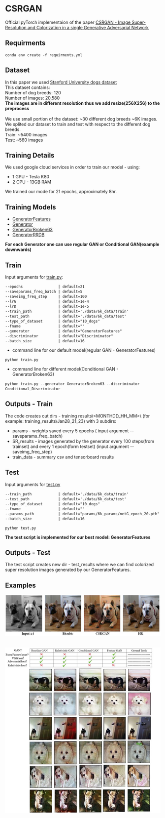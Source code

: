 # CSRGAN

Official pyTorch implementaion of the paper [CSRGAN - Image Super-Resolution and Colorization in a single Generative Adversarial Network](PDFS/CSRGAN.pdf)

## Requirments 

```
conda env create -f requirments.yml
```

## Dataset 
In this paper we used [Stanford University dogs dataset](http://vision.stanford.edu/aditya86/ImageNetDogs/)<br/>
This dataset contains:<br/>
Number of dog breeds: 120<br/>
Number of images: 20,580<br/>
**The images are in different resolution thus we add resize(256X256) to the preprocess**<br/><br/>
We use small portion of the dataset: ~30 different dog breeds ~6K images.<br/> 
We splited our dataset to train and test with respect to the different dog breeds.<br/>
Train: ~5400 images<br/>
Test: ~560 images<br/>

## Training Details
We used google cloud services in order to train our model - using:<br/>
- 1 GPU - Tesla K80 
- 2 CPU - 13GB RAM

We trained our mode for 21 epochs, approximately 8hr.<br/>

## Training Models
- [GeneratorFeatures](code/Generator_feature_extractor.py)
- [Generator](code/Generator.py)
- [GeneratorBroken63](code/Generator_break_63_plus_1.py)
- [GeneratorRRDB](code/Generator_RRDB.py)<br/>

**For each Generator one can use regular GAN or Conditional GAN(example downwards)**

## Train 
Input arguments for [train.py](train.py):
```
--epochs                | default=21   
--saveparams_freq_batch | default=5    
--saveimg_freq_step     | default=100  
--lrG                   | default=1e-4 
--lrD                   | default=1e-5 
--train_path            | default='./data/6k_data/train'
--test_path             | default='./data/6k_data/test'
--type_of_dataset       | default="10_dogs"
--fname                 | default=""
--generator             | default="GeneratorFeatures"
--discriminator         | default="Discriminator"
--batch_size            | default=16
```
- command line for our default model(regular GAN - GeneratorFeatures)
```
python train.py
```
- command line for different model(Conditional GAN - GeneratorBroken63) 
```
python train.py --generator GeneratorBroken63 --discriminator Conditional_Discriminator
```
## Outputs - Train
The code creates out dirs - training results\\<MONTHDD_HH_MM>\ (for example: training_results\Jan28_21_23\) with 3 subdirs: 
- params - weights saved every 5 epochs ( input argument --saveparams_freq_batch)
- SR_results - images generated by the generator every 100 steps(from trainset) and every 1 epoch(form testset) (input argument --saveimg_freq_step)
- train_data - summary csv and tensorboard results

## Test
Input arguments for [test.py](test.py)
```
--train_path            | default='./data/6k_data/train'
--test_path             | default='./data/6k_data/test'
--type_of_dataset       | default="10_dogs"
--fname                 | default=""
--params_path           | default="params/6k_params/netG_epoch_20.pth"
--batch_size            | default=16
```

```
python test.py
``` 

**The test script is implemented for our best model: GeneratorFeatures** 

## Outputs - Test 
The test script creates new dir - test_results where we can find colorized super resolution images generated by our GeneratorFeatures. 


## Examples 
![GeneratorFeatures example](examples/best_example.JPG)<br/><br/><br/>
![Comparison bewteen GAN](examples/comparison_image.JPG)
